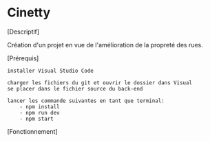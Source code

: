 # Cinetty

[Descriptif]

Création d'un projet en vue de l'amélioration de la propreté des rues.

[Prérequis]

	installer Visual Studio Code

	charger les fichiers du git et ouvrir le dossier dans Visual
	se placer dans le fichier source du back-end

	lancer les commande suivantes en tant que terminal:
		- npm install
		- npm run dev
		- npm start

[Fonctionnement]
	